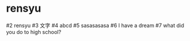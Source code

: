 # rensyu
#2 rensyu
#3 文字
#4 abcd
#5 sasasasasa
#6 I have a dream
#7 what did you do to high school? 
